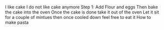 I like cake
I do not like cake anymore
Step 1: Add Flour and eggs
Then bake the cake into the oven
Once the cake is done take it out of the oven
Let it sit for a couple of mintues
then once cooled down feel free to eat it
How to make pasta
